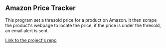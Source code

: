 ## Amazon Price Tracker

This program set a thresold price for a product on Amazon.
It then scrape the product's webpage to locate the price, if the price is under the thresold, an email alert is sent. 

[Link to the project's repo](https://github.com/Songhai9/Amazon-Automated-Price-Tracker)
